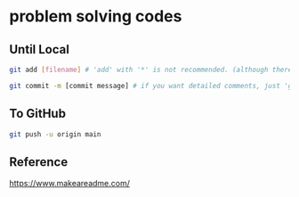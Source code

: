 # problem solving codes

## Until Local

```bash
git add [filename] # 'add' with '*' is not recommended. (although there is .gitignore..)

git commit -m [commit message] # if you want detailed comments, just 'git commit'.
```

## To GitHub
```bash
git push -u origin main
```

## Reference
https://www.makeareadme.com/

